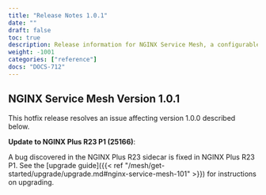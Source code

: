 ```yaml
---
title: "Release Notes 1.0.1"
date: ""
draft: false
toc: true
description: Release information for NGINX Service Mesh, a configurable, low‑latency infrastructure layer designed to handle a high volume of network‑based interprocess communication among application infrastructure services using application programming interfaces (APIs). Lists of new features and known issues are provided.
weight: -1001
categories: ["reference"]
docs: "DOCS-712"
---
```


## NGINX Service Mesh Version 1.0.1

<!-- vale off -->

This hotfix release resolves an issue affecting version 1.0.0 described below.

**Update to NGINX Plus R23 P1 (25166)**:

  A bug discovered in the NGINX Plus R23 sidecar is fixed in NGINX Plus R23 P1. See the [upgrade guide]({{< ref "/mesh/get-started/upgrade/upgrade.md#nginx-service-mesh-101" >}}) for instructions on upgrading.
